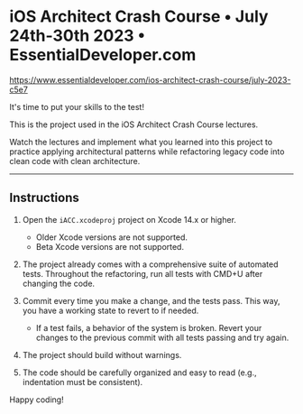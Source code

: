 # iOS Architect Crash Course • July 24th-30th 2023 • EssentialDeveloper.com

https://www.essentialdeveloper.com/ios-architect-crash-course/july-2023-c5e7

It's time to put your skills to the test!

This is the project used in the iOS Architect Crash Course lectures.

Watch the lectures and implement what you learned into this project to practice applying architectural patterns while refactoring legacy code into clean code with clean architecture.

---

## Instructions

1) Open the `iACC.xcodeproj` project on Xcode 14.x or higher.

	- Older Xcode versions are not supported.
	- Beta Xcode versions are not supported.

2) The project already comes with a comprehensive suite of automated tests. Throughout the refactoring, run all tests with CMD+U after changing the code.

3) Commit every time you make a change, and the tests pass. This way, you have a working state to revert to if needed.

	- If a test fails, a behavior of the system is broken. Revert your changes to the previous commit with all tests passing and try again.

4) The project should build without warnings.

5) The code should be carefully organized and easy to read (e.g., indentation must be consistent).

Happy coding!
